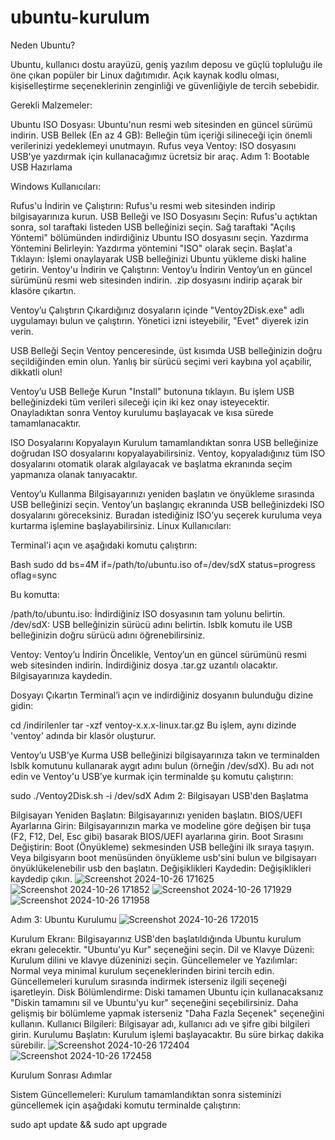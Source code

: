 # ubuntu-kurulum
Neden Ubuntu?

Ubuntu, kullanıcı dostu arayüzü, geniş yazılım deposu ve güçlü topluluğu ile öne çıkan popüler bir Linux dağıtımıdır. Açık kaynak kodlu olması, kişiselleştirme seçeneklerinin zenginliği ve güvenliğiyle de tercih sebebidir.

Gerekli Malzemeler:

Ubuntu ISO Dosyası: Ubuntu'nun resmi web sitesinden en güncel sürümü indirin.
USB Bellek (En az 4 GB): Belleğin tüm içeriği silineceği için önemli verilerinizi yedeklemeyi unutmayın.
Rufus veya Ventoy: ISO dosyasını USB'ye yazdırmak için kullanacağımız ücretsiz bir araç.
Adım 1: Bootable USB Hazırlama

Windows Kullanıcıları:

Rufus'u İndirin ve Çalıştırın: Rufus'u resmi web sitesinden indirip bilgisayarınıza kurun.
USB Belleği ve ISO Dosyasını Seçin: Rufus'u açtıktan sonra, sol taraftaki listeden USB belleğinizi seçin. Sağ taraftaki "Açılış Yöntemi" bölümünden indirdiğiniz Ubuntu ISO dosyasını seçin.
Yazdırma Yöntemini Belirleyin: Yazdırma yöntemini "ISO" olarak seçin.
Başlat'a Tıklayın: İşlemi onaylayarak USB belleğinizi Ubuntu yükleme diski haline getirin.
Ventoy'u İndirin ve Çalıştırın: Ventoy’u İndirin Ventoy’un en güncel sürümünü resmi web sitesinden indirin. .zip dosyasını indirip açarak bir klasöre çıkartın.

Ventoy’u Çalıştırın Çıkardığınız dosyaların içinde "Ventoy2Disk.exe" adlı uygulamayı bulun ve çalıştırın. Yönetici izni isteyebilir, "Evet" diyerek izin verin.

USB Belleği Seçin Ventoy penceresinde, üst kısımda USB belleğinizin doğru seçildiğinden emin olun. Yanlış bir sürücü seçimi veri kaybına yol açabilir, dikkatli olun!

Ventoy’u USB Belleğe Kurun "Install" butonuna tıklayın. Bu işlem USB belleğinizdeki tüm verileri sileceği için iki kez onay isteyecektir. Onayladıktan sonra Ventoy kurulumu başlayacak ve kısa sürede tamamlanacaktır.

ISO Dosyalarını Kopyalayın Kurulum tamamlandıktan sonra USB belleğinize doğrudan ISO dosyalarını kopyalayabilirsiniz. Ventoy, kopyaladığınız tüm ISO dosyalarını otomatik olarak algılayacak ve başlatma ekranında seçim yapmanıza olanak tanıyacaktır.

Ventoy’u Kullanma Bilgisayarınızı yeniden başlatın ve önyükleme sırasında USB belleğinizi seçin. Ventoy’un başlangıç ekranında USB belleğinizdeki ISO dosyalarını göreceksiniz. Buradan istediğiniz ISO’yu seçerek kuruluma veya kurtarma işlemine başlayabilirsiniz.
Linux Kullanıcıları:

Terminal'i açın ve aşağıdaki komutu çalıştırın:

Bash
sudo dd bs=4M if=/path/to/ubuntu.iso of=/dev/sdX status=progress oflag=sync


Bu komutta:

/path/to/ubuntu.iso: İndirdiğiniz ISO dosyasının tam yolunu belirtin.
/dev/sdX: USB belleğinizin sürücü adını belirtin. lsblk komutu ile USB belleğinizin doğru sürücü adını öğrenebilirsiniz.

Ventoy:
Ventoy’u İndirin Öncelikle, Ventoy’un en güncel sürümünü resmi web sitesinden indirin. İndirdiğiniz dosya .tar.gz uzantılı olacaktır. Bilgisayarınıza kaydedin.

Dosyayı Çıkartın Terminal’i açın ve indirdiğiniz dosyanın bulunduğu dizine gidin:



cd /indirilenler
tar -xzf ventoy-x.x.x-linux.tar.gz
Bu işlem, aynı dizinde 'ventoy' adında bir klasör oluşturur.

Ventoy’u USB’ye Kurma USB belleğinizi bilgisayarınıza takın ve terminalden lsblk komutunu kullanarak aygıt adını bulun (örneğin /dev/sdX). Bu adı not edin ve Ventoy'u USB’ye kurmak için terminalde şu komutu çalıştırın:

sudo ./Ventoy2Disk.sh -i /dev/sdX
Adım 2: Bilgisayarı USB'den Başlatma

Bilgisayarı Yeniden Başlatın: Bilgisayarınızı yeniden başlatın.
BIOS/UEFI Ayarlarına Girin: Bilgisayarınızın marka ve modeline göre değişen bir tuşa (F2, F12, Del, Esc gibi) basarak BIOS/UEFI ayarlarına girin.
Boot Sırasını Değiştirin: Boot (Önyükleme) sekmesinden USB belleğini ilk sıraya taşıyın.
Veya bilgisyarın boot menüsünden önyükleme usb'sini bulun ve bilgisayarı önyüklükelenebilir usb den başlatın.
Değişiklikleri Kaydedin: Değişiklikleri kaydedip çıkın.
![Screenshot 2024-10-26 171625](https://github.com/user-attachments/assets/d83f674c-82c2-4bfd-ac3c-d351c964d530)
![Screenshot 2024-10-26 171852](https://github.com/user-attachments/assets/3e9dc4d7-f3ce-400b-9093-70d781ac3bb6)
![Screenshot 2024-10-26 171929](https://github.com/user-attachments/assets/2d18ba4a-1e7f-4da8-9ea9-54208b667566)
![Screenshot 2024-10-26 171958](https://github.com/user-attachments/assets/45e75cfb-5e7c-4d7e-a4e7-fba75ac8dfc2)

Adım 3: Ubuntu Kurulumu
![Screenshot 2024-10-26 172015](https://github.com/user-attachments/assets/0284366d-6ae6-4b83-b9d8-a40917772777)

Kurulum Ekranı: Bilgisayarınız USB'den başlatıldığında Ubuntu kurulum ekranı gelecektir. "Ubuntu'yu Kur" seçeneğini seçin.
Dil ve Klavye Düzeni: Kurulum dilini ve klavye düzeninizi seçin.
Güncellemeler ve Yazılımlar: Normal veya minimal kurulum seçeneklerinden birini tercih edin. Güncellemeleri kurulum sırasında indirmek isterseniz ilgili seçeneği işaretleyin.
Disk Bölümlendirme: Diski tamamen Ubuntu için kullanacaksanız "Diskin tamamını sil ve Ubuntu'yu kur" seçeneğini seçebilirsiniz. Daha gelişmiş bir bölümleme yapmak isterseniz "Daha Fazla Seçenek" seçeneğini kullanın.
Kullanıcı Bilgileri: Bilgisayar adı, kullanıcı adı ve şifre gibi bilgileri girin.
Kurulumu Başlatın: Kurulum işlemi başlayacaktır. Bu süre birkaç dakika sürebilir.
![Screenshot 2024-10-26 172404](https://github.com/user-attachments/assets/e5f04585-c177-4825-81eb-478b31a5044b)
![Screenshot 2024-10-26 172458](https://github.com/user-attachments/assets/ce5894cd-8257-409f-bb6a-8362edbe7ee2)

Kurulum Sonrası Adımlar

Sistem Güncellemeleri: Kurulum tamamlandıktan sonra sisteminizi güncellemek için aşağıdaki komutu terminalde çalıştırın:

sudo apt update && sudo apt upgrade

